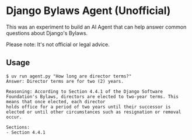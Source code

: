 # Django Bylaws Agent (Unofficial)

This was an experiment to build an AI Agent that can help answer common questions about Django's Bylaws.

Please note: It's not official or legal advice.

## Usage

```shell
$ uv run agent.py "How long are director terms?"
Answer: Director terms are for two (2) years.

Reasoning: According to Section 4.4.1 of the Django Software Foundation's Bylaws, directors are elected to two-year terms. This means that once elected, each director
holds office for a period of two years until their successor is elected or until other circumstances such as resignation or removal occur.

Sections:
- Section 4.4.1
```

